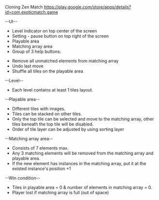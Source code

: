Cloning Zen Match
https://play.google.com/store/apps/details?id=com.exoticmatch.game

--UI--
- Level indicator on top center of the screen
- Setting - pause button on top right of the screen
- Playable area
- Matching array area
- Group of 3 help buttons:
+ Remove all unmatched elements from matching array
+ Undo last move
+ Shuffle all tiles on the playable area

--Level--
- Each level contains at least 1 tiles layout.

--Playable area--
- Different tiles with images.
- Tiles can be stacked on other tiles.
- Only the top tile can be selected and move to the matching array, other tiles beneath the top tile will be disabled.
- Order of tile layer can be adjusted by using sorting layer

--Matching array area--
- Consists of 7 elements max.
- Any 3 matching elements will be removed from the matching array and playable area.
- If the new element has instances in the matching array, put it at the existed instance's position +1

--Win condition--
- Tiles in playable area = 0 & number of elements in matching array = 0.
- Player lost if matching array is full (out of space)